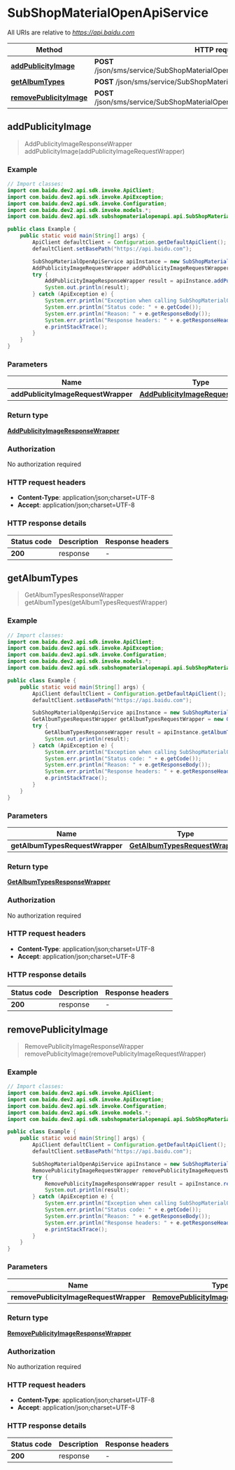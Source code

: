 # SubShopMaterialOpenApiService

All URIs are relative to *https://api.baidu.com*

Method | HTTP request | Description
------------- | ------------- | -------------
[**addPublicityImage**](SubShopMaterialOpenApiService.md#addPublicityImage) | **POST** /json/sms/service/SubShopMaterialOpenApiService/addPublicityImage | 
[**getAlbumTypes**](SubShopMaterialOpenApiService.md#getAlbumTypes) | **POST** /json/sms/service/SubShopMaterialOpenApiService/getAlbumTypes | 
[**removePublicityImage**](SubShopMaterialOpenApiService.md#removePublicityImage) | **POST** /json/sms/service/SubShopMaterialOpenApiService/removePublicityImage | 



## addPublicityImage

> AddPublicityImageResponseWrapper addPublicityImage(addPublicityImageRequestWrapper)



### Example

```java
// Import classes:
import com.baidu.dev2.api.sdk.invoke.ApiClient;
import com.baidu.dev2.api.sdk.invoke.ApiException;
import com.baidu.dev2.api.sdk.invoke.Configuration;
import com.baidu.dev2.api.sdk.invoke.models.*;
import com.baidu.dev2.api.sdk.subshopmaterialopenapi.api.SubShopMaterialOpenApiService;

public class Example {
    public static void main(String[] args) {
        ApiClient defaultClient = Configuration.getDefaultApiClient();
        defaultClient.setBasePath("https://api.baidu.com");

        SubShopMaterialOpenApiService apiInstance = new SubShopMaterialOpenApiService(defaultClient);
        AddPublicityImageRequestWrapper addPublicityImageRequestWrapper = new AddPublicityImageRequestWrapper(); // AddPublicityImageRequestWrapper | 
        try {
            AddPublicityImageResponseWrapper result = apiInstance.addPublicityImage(addPublicityImageRequestWrapper);
            System.out.println(result);
        } catch (ApiException e) {
            System.err.println("Exception when calling SubShopMaterialOpenApiService#addPublicityImage");
            System.err.println("Status code: " + e.getCode());
            System.err.println("Reason: " + e.getResponseBody());
            System.err.println("Response headers: " + e.getResponseHeaders());
            e.printStackTrace();
        }
    }
}
```

### Parameters


Name | Type | Description  | Notes
------------- | ------------- | ------------- | -------------
 **addPublicityImageRequestWrapper** | [**AddPublicityImageRequestWrapper**](AddPublicityImageRequestWrapper.md)|  |

### Return type

[**AddPublicityImageResponseWrapper**](AddPublicityImageResponseWrapper.md)

### Authorization

No authorization required

### HTTP request headers

- **Content-Type**: application/json;charset=UTF-8
- **Accept**: application/json;charset=UTF-8


### HTTP response details
| Status code | Description | Response headers |
|-------------|-------------|------------------|
| **200** | response |  -  |


## getAlbumTypes

> GetAlbumTypesResponseWrapper getAlbumTypes(getAlbumTypesRequestWrapper)



### Example

```java
// Import classes:
import com.baidu.dev2.api.sdk.invoke.ApiClient;
import com.baidu.dev2.api.sdk.invoke.ApiException;
import com.baidu.dev2.api.sdk.invoke.Configuration;
import com.baidu.dev2.api.sdk.invoke.models.*;
import com.baidu.dev2.api.sdk.subshopmaterialopenapi.api.SubShopMaterialOpenApiService;

public class Example {
    public static void main(String[] args) {
        ApiClient defaultClient = Configuration.getDefaultApiClient();
        defaultClient.setBasePath("https://api.baidu.com");

        SubShopMaterialOpenApiService apiInstance = new SubShopMaterialOpenApiService(defaultClient);
        GetAlbumTypesRequestWrapper getAlbumTypesRequestWrapper = new GetAlbumTypesRequestWrapper(); // GetAlbumTypesRequestWrapper | 
        try {
            GetAlbumTypesResponseWrapper result = apiInstance.getAlbumTypes(getAlbumTypesRequestWrapper);
            System.out.println(result);
        } catch (ApiException e) {
            System.err.println("Exception when calling SubShopMaterialOpenApiService#getAlbumTypes");
            System.err.println("Status code: " + e.getCode());
            System.err.println("Reason: " + e.getResponseBody());
            System.err.println("Response headers: " + e.getResponseHeaders());
            e.printStackTrace();
        }
    }
}
```

### Parameters


Name | Type | Description  | Notes
------------- | ------------- | ------------- | -------------
 **getAlbumTypesRequestWrapper** | [**GetAlbumTypesRequestWrapper**](GetAlbumTypesRequestWrapper.md)|  |

### Return type

[**GetAlbumTypesResponseWrapper**](GetAlbumTypesResponseWrapper.md)

### Authorization

No authorization required

### HTTP request headers

- **Content-Type**: application/json;charset=UTF-8
- **Accept**: application/json;charset=UTF-8


### HTTP response details
| Status code | Description | Response headers |
|-------------|-------------|------------------|
| **200** | response |  -  |


## removePublicityImage

> RemovePublicityImageResponseWrapper removePublicityImage(removePublicityImageRequestWrapper)



### Example

```java
// Import classes:
import com.baidu.dev2.api.sdk.invoke.ApiClient;
import com.baidu.dev2.api.sdk.invoke.ApiException;
import com.baidu.dev2.api.sdk.invoke.Configuration;
import com.baidu.dev2.api.sdk.invoke.models.*;
import com.baidu.dev2.api.sdk.subshopmaterialopenapi.api.SubShopMaterialOpenApiService;

public class Example {
    public static void main(String[] args) {
        ApiClient defaultClient = Configuration.getDefaultApiClient();
        defaultClient.setBasePath("https://api.baidu.com");

        SubShopMaterialOpenApiService apiInstance = new SubShopMaterialOpenApiService(defaultClient);
        RemovePublicityImageRequestWrapper removePublicityImageRequestWrapper = new RemovePublicityImageRequestWrapper(); // RemovePublicityImageRequestWrapper | 
        try {
            RemovePublicityImageResponseWrapper result = apiInstance.removePublicityImage(removePublicityImageRequestWrapper);
            System.out.println(result);
        } catch (ApiException e) {
            System.err.println("Exception when calling SubShopMaterialOpenApiService#removePublicityImage");
            System.err.println("Status code: " + e.getCode());
            System.err.println("Reason: " + e.getResponseBody());
            System.err.println("Response headers: " + e.getResponseHeaders());
            e.printStackTrace();
        }
    }
}
```

### Parameters


Name | Type | Description  | Notes
------------- | ------------- | ------------- | -------------
 **removePublicityImageRequestWrapper** | [**RemovePublicityImageRequestWrapper**](RemovePublicityImageRequestWrapper.md)|  |

### Return type

[**RemovePublicityImageResponseWrapper**](RemovePublicityImageResponseWrapper.md)

### Authorization

No authorization required

### HTTP request headers

- **Content-Type**: application/json;charset=UTF-8
- **Accept**: application/json;charset=UTF-8


### HTTP response details
| Status code | Description | Response headers |
|-------------|-------------|------------------|
| **200** | response |  -  |

